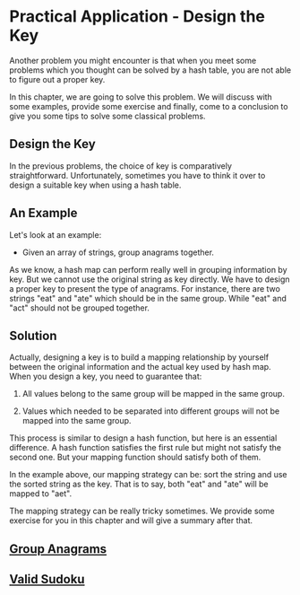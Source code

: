 # Practical Application - Design the Key

Another problem you might encounter is that when you meet some problems which you thought can be solved by a hash table, you are not able to figure out a proper key.

In this chapter, we are going to solve this problem. We will discuss with some examples, provide some exercise and finally, come to a conclusion to give you some tips to solve some classical problems.

## Design the Key

In the previous problems, the choice of key is comparatively straightforward. Unfortunately, sometimes you have to think it over to design a suitable key when using a hash table.

## An Example

Let's look at an example:

- Given an array of strings, group anagrams together.

As we know, a hash map can perform really well in grouping information by key. But we cannot use the original string as key directly. We have to design a proper key to present the type of anagrams. For instance, there are two strings "eat" and "ate" which should be in the same group. While "eat" and "act" should not be grouped together.

## Solution

Actually, designing a key is to build a mapping relationship by yourself between the original information and the actual key used by hash map. When you design a key, you need to guarantee that:

1. All values belong to the same group will be mapped in the same group.

2. Values which needed to be separated into different groups will not be mapped into the same group.

This process is similar to design a hash function, but here is an essential difference. A hash function satisfies the first rule but might not satisfy the second one. But your mapping function should satisfy both of them.

In the example above, our mapping strategy can be: sort the string and use the sorted string as the key. That is to say, both "eat" and "ate" will be mapped to "aet".

The mapping strategy can be really tricky sometimes. We provide some exercise for you in this chapter and will give a summary after that.

## [Group Anagrams](../../Medium%20Collection/Array%20and%20Strings/Group%20Anagrams.java)

## [Valid Sudoku](../../Easy%20Collection/Array/Valid%20Sudoku.java)